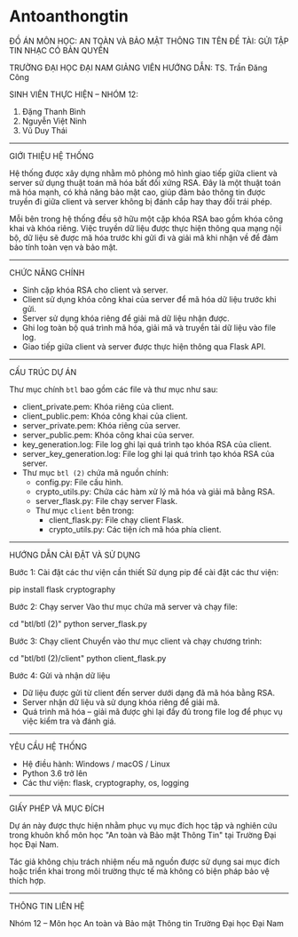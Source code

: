 # Antoanthongtin

ĐỒ ÁN MÔN HỌC: AN TOÀN VÀ BẢO MẬT THÔNG TIN
TÊN ĐỀ TÀI: GỬI TẬP TIN NHẠC CÓ BẢN QUYỀN

TRƯỜNG ĐẠI HỌC ĐẠI NAM
GIẢNG VIÊN HƯỚNG DẪN: TS. Trần Đăng Công

SINH VIÊN THỰC HIỆN – NHÓM 12:
1. Đặng Thanh Bình
2. Nguyễn Việt Ninh
3. Vũ Duy Thái

------------------------------------------------------------

GIỚI THIỆU HỆ THỐNG

Hệ thống được xây dựng nhằm mô phỏng mô hình giao tiếp giữa client và server sử dụng thuật toán mã hóa bất đối xứng RSA. Đây là một thuật toán mã hóa mạnh, có khả năng bảo mật cao, giúp đảm bảo thông tin được truyền đi giữa client và server không bị đánh cắp hay thay đổi trái phép.

Mỗi bên trong hệ thống đều sở hữu một cặp khóa RSA bao gồm khóa công khai và khóa riêng. Việc truyền dữ liệu được thực hiện thông qua mạng nội bộ, dữ liệu sẽ được mã hóa trước khi gửi đi và giải mã khi nhận về để đảm bảo tính toàn vẹn và bảo mật.

------------------------------------------------------------

CHỨC NĂNG CHÍNH

- Sinh cặp khóa RSA cho client và server.
- Client sử dụng khóa công khai của server để mã hóa dữ liệu trước khi gửi.
- Server sử dụng khóa riêng để giải mã dữ liệu nhận được.
- Ghi log toàn bộ quá trình mã hóa, giải mã và truyền tải dữ liệu vào file log.
- Giao tiếp giữa client và server được thực hiện thông qua Flask API.

------------------------------------------------------------

CẤU TRÚC DỰ ÁN

Thư mục chính `btl` bao gồm các file và thư mục như sau:

- client_private.pem: Khóa riêng của client.
- client_public.pem: Khóa công khai của client.
- server_private.pem: Khóa riêng của server.
- server_public.pem: Khóa công khai của server.
- key_generation.log: File log ghi lại quá trình tạo khóa RSA của client.
- server_key_generation.log: File log ghi lại quá trình tạo khóa RSA của server.
- Thư mục `btl (2)` chứa mã nguồn chính:
  - config.py: File cấu hình.
  - crypto_utils.py: Chứa các hàm xử lý mã hóa và giải mã bằng RSA.
  - server_flask.py: File chạy server Flask.
  - Thư mục `client` bên trong:
    - client_flask.py: File chạy client Flask.
    - crypto_utils.py: Các tiện ích mã hóa phía client.

------------------------------------------------------------

HƯỚNG DẪN CÀI ĐẶT VÀ SỬ DỤNG

Bước 1: Cài đặt các thư viện cần thiết
Sử dụng pip để cài đặt các thư viện:

pip install flask cryptography

Bước 2: Chạy server
Vào thư mục chứa mã server và chạy file:

cd "btl/btl (2)"
python server_flask.py

Bước 3: Chạy client
Chuyển vào thư mục client và chạy chương trình:

cd "btl/btl (2)/client"
python client_flask.py

Bước 4: Gửi và nhận dữ liệu
- Dữ liệu được gửi từ client đến server dưới dạng đã mã hóa bằng RSA.
- Server nhận dữ liệu và sử dụng khóa riêng để giải mã.
- Quá trình mã hóa – giải mã được ghi lại đầy đủ trong file log để phục vụ việc kiểm tra và đánh giá.

------------------------------------------------------------

YÊU CẦU HỆ THỐNG

- Hệ điều hành: Windows / macOS / Linux
- Python 3.6 trở lên
- Các thư viện: flask, cryptography, os, logging

------------------------------------------------------------

GIẤY PHÉP VÀ MỤC ĐÍCH

Dự án này được thực hiện nhằm phục vụ mục đích học tập và nghiên cứu trong khuôn khổ môn học "An toàn và Bảo mật Thông Tin" tại Trường Đại học Đại Nam.

Tác giả không chịu trách nhiệm nếu mã nguồn được sử dụng sai mục đích hoặc triển khai trong môi trường thực tế mà không có biện pháp bảo vệ thích hợp.

------------------------------------------------------------

THÔNG TIN LIÊN HỆ

Nhóm 12 – Môn học An toàn và Bảo mật Thông tin
Trường Đại học Đại Nam
